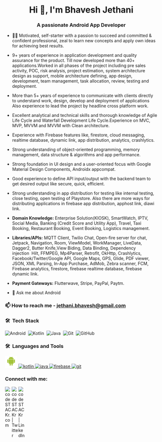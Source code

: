 <h1 align="center">Hi 👋, I'm Bhavesh Jethani</h1>
<h3 align="center">A passionate Android App Developer</h3>

<!-- ### Hi there, I'm Bhavesh Jethani - aka [chichi289][website] 👋 

## I'm an Android Developer!! -->

- 👨🏻‍ Motivated, self-starter with a passion to succeed and committed & confident professional, zeal to learn new concepts and apply own ideas for achieving best results. 
- 9+ years of experience in application development and quality assurance for the product. Till now developed more than 40+ applications.Worked in all phases of the project including pre sales activity, POC, risk analysis, project estimation, system architecture design as support, mobile architecture defining, app design, development, team management, task allocation, review, testing and deployment.
- More than 5+ years of experience to communicate with clients directly to understand work, design, develop and deployment of applications  Also experience to lead the project by headline cross platform work.
- Excellent analytical and technical skills and thorough knowledge of Agile Life Cycle and Waterfall Development Life Cycle.Experience on MVC, MVP, MVVM and MVVM with Clean architecture.
- Experience with Firebase features like, firestore, cloud messaging, realtime database, dynamic link, app distribution, analytics, crashlytics.
- Strong understanding of object-oriented programming, memory management, data structure & algorithms and app performance.
- Strong foundation in UI design and a user-oriented focus with Google Material Design Components, Androidx appcompat.
- Good experience to define API input/output with the backend team to get desired output like secure, quick, efficient.
- Strong understanding in app distribution for testing like internal testing, close testing, open testing of Playstore. Also there are more ways for distributing applications in firebase app distribution, apphost link, diawi link.
- **Domain Knowledge:** Enterprise Solution(KIOSK), SmartWatch, IPTV, Social Media, Banking (Credit Score and Utility App), Travel, Taxi Booking, Restaurant Booking, Event Booking, Logistics management. 
- **Libraries/APIs:** MQTT Client, Twilio Chat, Open-fire server for chat, Jetpack, Navigation, Room, ViewModel, WorkManager, LiveData, Dagger2, Butter Knife,View Biding, Data Binding, Dependency injection  Hilt, FFMPEG, Mp4Parser, Retrofit, OkHttp, Crashlytics, Facebook/Twitter/Google API, Google Maps, GPS, Glide, PDF viewer, JSON, XML Parsing, In-App Purchase, AdMob, Zebra scanner, FCM, Firebase analytics, firestore, firebase realtime database, firebase dynamic link. 
- **Payment Gateways:** Flutterwave, Stripe, PayPal, Paytm.

- 💬 Ask me about Android
### 📫 How to reach me - jethani.bhavesh@gmail.com
<!-- - ⚡ Fun fact: I love to draw and play guitar / drums -->
<!-- - 👯 I’m looking to collaborate with other content creators -->
### 🛠 &nbsp;Tech Stack

![Android](https://img.shields.io/badge/-Android-05122A?style=flat&logo=android)&nbsp;
![Kotlin](https://img.shields.io/badge/-Kotlin-05122A?style=flat&logo=kotlin)&nbsp;
![Java](https://img.shields.io/badge/-Java-05122A?style=flat&logo=Java&logoColor=FFA518)&nbsp;
![Git](https://img.shields.io/badge/-Git-05122A?style=flat&logo=git)&nbsp;
![GitHub](https://img.shields.io/badge/-GitHub-05122A?style=flat&logo=github)&nbsp;


### 🛠 &nbsp;Languages and Tools
<p align="left"> 
<a href="https://developer.android.com" target="_blank"> <img src="https://raw.githubusercontent.com/devicons/devicon/master/icons/android/android-original-wordmark.svg" alt="android" width="40" height="40"/> </a> 
<a href="https://kotlinlang.org/" target="_blank"> <img src="https://www.vectorlogo.zone/logos/kotlinlang/kotlinlang-icon.svg" alt="kotlin" width="40" height="40"/> </a> 
<a href="https://www.java.com/en/" target="_blank"> <img src="https://www.vectorlogo.zone/logos/java/java-icon.svg" alt="java" width="40" height="40"/> </a> 
<a href="https://firebase.google.com/" target="_blank"> <img src="https://www.vectorlogo.zone/logos/firebase/firebase-icon.svg" alt="firebase" width="40" height="40"/> </a> 
<a href="https://git-scm.com/" target="_blank"> <img src="https://www.vectorlogo.zone/logos/git-scm/git-scm-icon.svg" alt="git" width="40" height="40"/> </a>


### Connect with me:

[<img align="left" alt="codeSTACKr.com" width="22px" src="https://cdn.jsdelivr.net/npm/simple-icons@3.13.0/icons/stackoverflow.svg" />][stackoverflow]
[<img align="left" alt="codeSTACKr | Twitter" width="22px" src="https://cdn.jsdelivr.net/npm/simple-icons@v3/icons/twitter.svg" />][twitter]
[<img align="left" alt="codeSTACKr | LinkedIn" width="22px" src="https://cdn.jsdelivr.net/npm/simple-icons@v3/icons/linkedin.svg" />][linkedin]

<br />

[stackoverflow]: https://stackoverflow.com/users/2110965/bhavesh-jethani
[twitter]: https://mobile.twitter.com/bhavesh_jethani
[linkedin]: https://in.linkedin.com/in/bhavesh-jethani-b2925522
 
